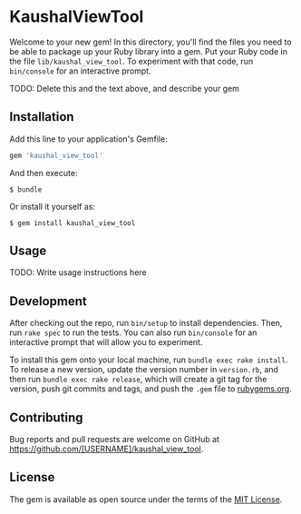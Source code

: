 # KaushalViewTool

Welcome to your new gem! In this directory, you'll find the files you need to be able to package up your Ruby library into a gem. Put your Ruby code in the file `lib/kaushal_view_tool`. To experiment with that code, run `bin/console` for an interactive prompt.

TODO: Delete this and the text above, and describe your gem

## Installation

Add this line to your application's Gemfile:

```ruby
gem 'kaushal_view_tool'
```

And then execute:

    $ bundle

Or install it yourself as:

    $ gem install kaushal_view_tool

## Usage

TODO: Write usage instructions here

## Development

After checking out the repo, run `bin/setup` to install dependencies. Then, run `rake spec` to run the tests. You can also run `bin/console` for an interactive prompt that will allow you to experiment.

To install this gem onto your local machine, run `bundle exec rake install`. To release a new version, update the version number in `version.rb`, and then run `bundle exec rake release`, which will create a git tag for the version, push git commits and tags, and push the `.gem` file to [rubygems.org](https://rubygems.org).

## Contributing

Bug reports and pull requests are welcome on GitHub at https://github.com/[USERNAME]/kaushal_view_tool.


## License

The gem is available as open source under the terms of the [MIT License](http://opensource.org/licenses/MIT).

